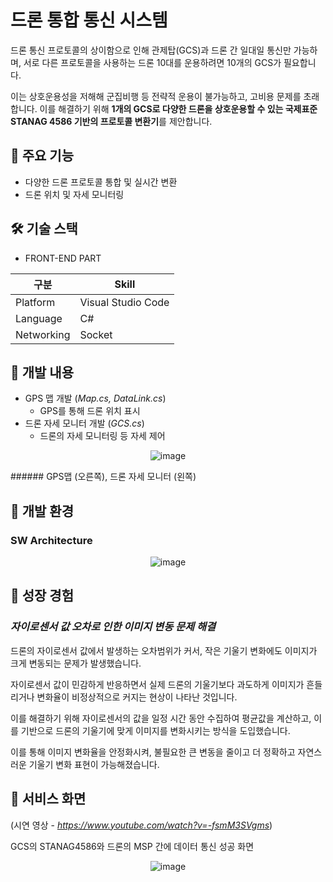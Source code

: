 # 드론 통합 통신 시스템



드론 통신 프로토콜의 상이함으로 인해 관제탑(GCS)과 드론 간 일대일 통신만 가능하며, 서로 다른 프로토콜을 사용하는 드론 10대를 운용하려면 10개의 GCS가 필요합니다.

이는 상호운용성을 저해해 군집비행 등 전략적 운용이 불가능하고, 고비용 문제를 초래합니다. 이를 해결하기 위해 **1개의 GCS로 다양한 드론을 상호운용할 수 있는 국제표준 STANAG 4586 기반의 프로토콜 변환기**를 제안합니다.


## 📌 주요 기능


- 다양한 드론 프로토콜 통합 및 실시간 변환
- 드론 위치 및 자세 모니터링


## 🛠 기술 스택


- FRONT-END PART


|구분|Skill|
|------|---|
|Platform|Visual Studio Code|
|Language|C#|
|Networking|Socket|


## 📌 개발 내용


- GPS 맵 개발 (*Map.cs, DataLink.cs*)
    - GPS를 통해 드론 위치 표시 
- 드론 자세 모니터 개발 (*GCS.cs*)
    - 드론의 자세 모니터링 등 자세 제어

<div align="center">
    
![image](https://github.com/user-attachments/assets/68cacf40-363f-4b12-ba21-bc01793a0843)

</div>
###### GPS맵 (오른쪽), 드론 자세 모니터 (왼쪽)


## 📌 개발 환경


### **SW Architecture**

<div align="center">
    
![image](https://github.com/user-attachments/assets/435f8f3b-cdae-4133-ac51-63ffeea3b6b0)

</div>


## 📌 성장 경험


### *자이로센서 값 오차로 인한 이미지 변동 문제 해결*

드론의 자이로센서 값에서 발생하는 오차범위가 커서, 작은 기울기 변화에도 이미지가 크게 변동되는 문제가 발생했습니다.

자이로센서 값이 민감하게 반응하면서 실제 드론의 기울기보다 과도하게 이미지가 흔들리거나 변화율이 비정상적으로 커지는 현상이 나타난 것입니다.

이를 해결하기 위해 자이로센서의 값을 일정 시간 동안 수집하여 평균값을 계산하고, 이를 기반으로 드론의 기울기에 맞게 이미지를 변화시키는 방식을 도입했습니다.

이를 통해 이미지 변화율을 안정화시켜, 불필요한 큰 변동을 줄이고 더 정확하고 자연스러운 기울기 변화 표현이 가능해졌습니다.


## 📌 서비스 화면


(시연 영상 - *https://www.youtube.com/watch?v=-fsmM3SVgms*)

GCS의 STANAG4586와 드론의 MSP 간에 데이터 통신 성공 화면

<div align="center">

![image](https://github.com/user-attachments/assets/a4c36bec-e8ef-436b-b713-76161da37c12)

</div>


